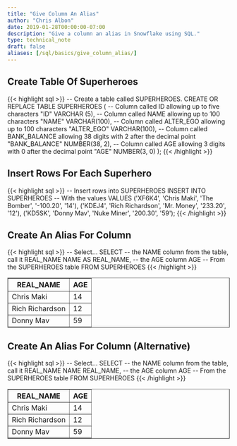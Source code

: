```yaml
---
title: "Give Column An Alias"
author: "Chris Albon"
date: 2019-01-28T00:00:00-07:00
description: "Give a column an alias in Snowflake using SQL."
type: technical_note
draft: false
aliases: [/sql/basics/give_column_alias/]
---
```


## Create Table Of Superheroes

{{< highlight sql >}}
-- Create a table called SUPERHEROES.
CREATE OR REPLACE TABLE SUPERHEROES (
  -- Column called ID allowing up to five characters
  "ID" VARCHAR (5), 
  -- Column called NAME allowing up to 100 characters
  "NAME" VARCHAR(100),
  -- Column called ALTER_EGO allowing up to 100 characters
  "ALTER_EGO" VARCHAR(100),
  -- Column called BANK_BALANCE allowing 38 digits with 2 after the decimal point
  "BANK_BALANCE" NUMBER(38, 2),
  -- Column called AGE allowing 3 digits with 0 after the decimal point
  "AGE" NUMBER(3, 0)
);
{{< /highlight >}}

## Insert Rows For Each Superhero

{{< highlight sql >}}
-- Insert rows into SUPERHEROES
INSERT INTO SUPERHEROES 
    -- With the values
    VALUES
    ('XF6K4', 'Chris Maki', 'The Bomber', '-100.20', '14'),
    ('KDEJ4', 'Rich Richardson', 'Mr. Money', '233.20', '12'),
    ('KD5SK', 'Donny Mav', 'Nuke Miner', '200.30', '59');
{{< /highlight >}}

## Create An Alias For Column

{{< highlight sql >}}
-- Select... 
SELECT 
-- the NAME column from the table, call it REAL_NAME
NAME AS REAL_NAME, 
-- the AGE column
AGE 
-- From the SUPERHEROES table
FROM SUPERHEROES
{{< /highlight >}}
<table border=1>
    <thead>
        <tr>
            <th>REAL_NAME</th>
            <th>AGE</th>
        </tr>
    </thead>
    <tbody>
        <tr>
            <td>Chris Maki</td>
            <td>14</td>
        </tr>
        <tr>
            <td>Rich Richardson</td>
            <td>12</td>
        </tr>
        <tr>
            <td>Donny Mav</td>
            <td>59</td>
        </tr>
    </tbody>
</table>

## Create An Alias For Column (Alternative)

{{< highlight sql >}}
-- Select... 
SELECT 
-- the NAME column from the table, call it REAL_NAME
NAME REAL_NAME, 
-- the AGE column
AGE 
-- From the SUPERHEROES table
FROM SUPERHEROES
{{< /highlight >}}
<table border=1>
    <thead>
        <tr>
            <th>REAL_NAME</th>
            <th>AGE</th>
        </tr>
    </thead>
    <tbody>
        <tr>
            <td>Chris Maki</td>
            <td>14</td>
        </tr>
        <tr>
            <td>Rich Richardson</td>
            <td>12</td>
        </tr>
        <tr>
            <td>Donny Mav</td>
            <td>59</td>
        </tr>
    </tbody>
</table>